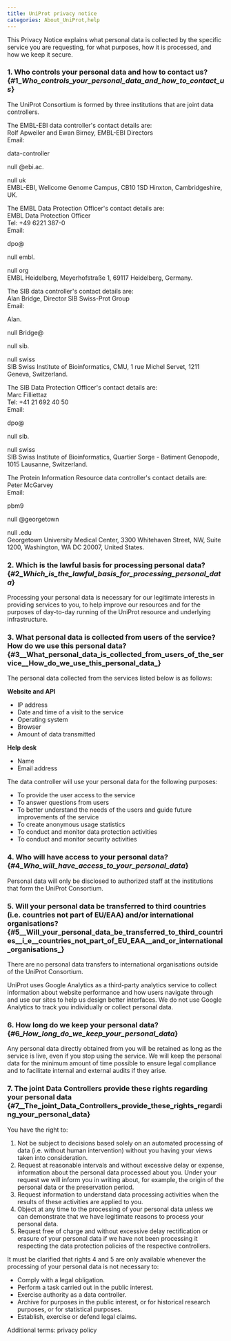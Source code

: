 ```yaml
---
title: UniProt privacy notice
categories: About_UniProt,help
---
```


This Privacy Notice explains what personal data is collected by the specific service you are requesting, for what purposes, how it is processed, and how we keep it secure.

### 1. Who controls your personal data and how to contact us? {#1\_*Who_controls_your_personal_data_and_how_to_contact_us*}

The UniProt Consortium is formed by three institutions that are joint data controllers.

The EMBL-EBI data controller's contact details are:  
Rolf Apweiler and Ewan Birney, EMBL-EBI Directors  
Email:

data-controller

null @ebi.ac.

null uk  
EMBL-EBI, Wellcome Genome Campus, CB10 1SD Hinxton, Cambridgeshire, UK.

The EMBL Data Protection Officer's contact details are:  
EMBL Data Protection Officer  
Tel: +49 6221 387-0  
Email:

dpo@

null embl.

null org  
EMBL Heidelberg, Meyerhofstraße 1, 69117 Heidelberg, Germany.

The SIB data controller's contact details are:  
Alan Bridge, Director SIB Swiss-Prot Group  
Email:

Alan.

null Bridge@

null sib.

null swiss  
SIB Swiss Institute of Bioinformatics, CMU, 1 rue Michel Servet, 1211 Geneva, Switzerland.

The SIB Data Protection Officer's contact details are:  
Marc Filliettaz  
Tel: +41 21 692 40 50  
Email:

dpo@

null sib.

null swiss  
SIB Swiss Institute of Bioinformatics, Quartier Sorge - Batiment Genopode, 1015 Lausanne, Switzerland.

The Protein Information Resource data controller's contact details are:  
Peter McGarvey  
Email:

pbm9

null @georgetown

null .edu  
Georgetown University Medical Center, 3300 Whitehaven Street, NW, Suite 1200, Washington, WA DC 20007, United States.

### 2. Which is the lawful basis for processing personal data? {#2\_*Which_is_the_lawful_basis_for_processing_personal_data*}

Processing your personal data is necessary for our legitimate interests in providing services to you, to help improve our resources and for the purposes of day-to-day running of the UniProt resource and underlying infrastructure.

### 3. What personal data is collected from users of the service? How do we use this personal data? {#3\_\_What_personal_data_is_collected_from_users_of_the_service\_\_How_do_we_use_this_personal_data\_}

The personal data collected from the services listed below is as follows:

**Website and API**

-   IP address
-   Date and time of a visit to the service
-   Operating system
-   Browser
-   Amount of data transmitted

**Help desk**

-   Name
-   Email address

The data controller will use your personal data for the following purposes:

-   To provide the user access to the service
-   To answer questions from users
-   To better understand the needs of the users and guide future improvements of the service
-   To create anonymous usage statistics
-   To conduct and monitor data protection activities
-   To conduct and monitor security activities

### 4. Who will have access to your personal data? {#4\_*Who_will_have_access_to_your_personal_data*}

Personal data will only be disclosed to authorized staff at the institutions that form the UniProt Consortium.

### 5. Will your personal data be transferred to third countries (i.e. countries not part of EU/EAA) and/or international organisations? {#5\_\_Will_your_personal_data_be_transferred_to_third_countries\_\_i_e\_\_countries_not_part_of_EU_EAA\_\_and_or_international_organisations\_}

There are no personal data transfers to international organisations outside of the UniProt Consortium.

UniProt uses Google Analytics as a third-party analytics service to collect information about website performance and how users navigate through and use our sites to help us design better interfaces. We do not use Google Analytics to track you individually or collect personal data.

### 6. How long do we keep your personal data? {#6\_*How_long_do_we_keep_your_personal_data*}

Any personal data directly obtained from you will be retained as long as the service is live, even if you stop using the service. We will keep the personal data for the minimum amount of time possible to ensure legal compliance and to facilitate internal and external audits if they arise.

### 7. The joint Data Controllers provide these rights regarding your personal data {#7\_\_The_joint_Data_Controllers_provide_these_rights_regarding_your_personal_data}

You have the right to:

1.  Not be subject to decisions based solely on an automated processing of data (i.e. without human intervention) without you having your views taken into consideration.
2.  Request at reasonable intervals and without excessive delay or expense, information about the personal data processed about you. Under your request we will inform you in writing about, for example, the origin of the personal data or the preservation period.
3.  Request information to understand data processing activities when the results of these activities are applied to you.
4.  Object at any time to the processing of your personal data unless we can demonstrate that we have legitimate reasons to process your personal data.
5.  Request free of charge and without excessive delay rectification or erasure of your personal data if we have not been processing it respecting the data protection policies of the respective controllers.

It must be clarified that rights 4 and 5 are only available whenever the processing of your personal data is not necessary to:

-   Comply with a legal obligation.
-   Perform a task carried out in the public interest.
-   Exercise authority as a data controller.
-   Archive for purposes in the public interest, or for historical research purposes, or for statistical purposes.
-   Establish, exercise or defend legal claims.

Additional terms: privacy policy
